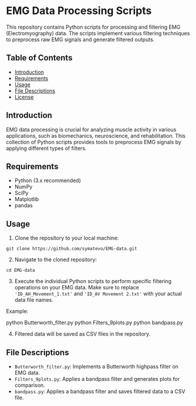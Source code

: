 # EMG Data Processing Scripts

This repository contains Python scripts for processing and filtering EMG (Electromyography) data. The scripts implement various filtering techniques to preprocess raw EMG signals and generate filtered outputs.

## Table of Contents

- [Introduction](#introduction)
- [Requirements](#requirements)
- [Usage](#usage)
- [File Descriptions](#file-descriptions)
- [License](#license)

## Introduction

EMG data processing is crucial for analyzing muscle activity in various applications, such as biomechanics, neuroscience, and rehabilitation. This collection of Python scripts provides tools to preprocess EMG signals by applying different types of filters.

## Requirements

- Python (3.x recommended)
- NumPy
- SciPy
- Matplotlib
- pandas

## Usage

1. Clone the repository to your local machine:

`git clone https://github.com/symatevo/EMG-data.git`

2. Navigate to the cloned repository:

`cd EMG-data`


3. Execute the individual Python scripts to perform specific filtering operations on your EMG data. Make sure to replace `'ID_AH_Movement_1.txt'` and `'ID_AV Movement 2.txt'` with your actual data file names.

Example:

python Butterworth_filter.py
python Filters_9plots.py
python bandpass.py


4. Filtered data will be saved as CSV files in the repository.

## File Descriptions

- `Butterworth_filter.py`: Implements a Butterworth highpass filter on EMG data.
- `Filters_9plots.py`: Applies a bandpass filter and generates plots for comparison.
- `bandpass.py`: Applies a bandpass filter and saves filtered data to a CSV file.


